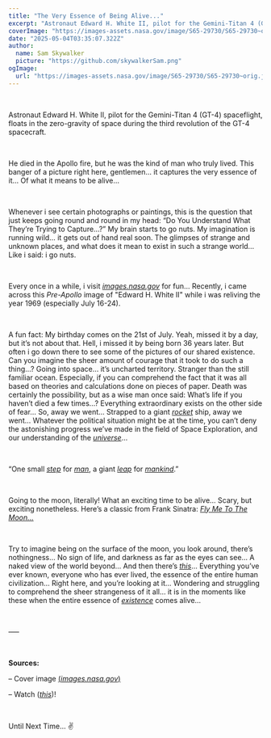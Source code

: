 ```yaml
---
title: "The Very Essence of Being Alive..."
excerpt: "Astronaut Edward H. White II, pilot for the Gemini-Titan 4 (GT-4) spaceflight, floats in the zero-gravity of space during the third revolution of the GT-4 spacecraft."
coverImage: "https://images-assets.nasa.gov/image/S65-29730/S65-29730~orig.jpg"
date: "2025-05-04T03:35:07.322Z"
author:
  name: Sam Skywalker
  picture: "https://github.com/skywalkerSam.png"
ogImage:
  url: "https://images-assets.nasa.gov/image/S65-29730/S65-29730~orig.jpg"
---
```


&nbsp;

Astronaut Edward H. White II, pilot for the Gemini-Titan 4 (GT-4) spaceflight, floats in the zero-gravity of space during the third revolution of the GT-4 spacecraft.

&nbsp;

He died in the Apollo fire, but he was the kind of man who truly lived. This banger of a picture right here, gentlemen... it captures the very essence of it… Of what it means to be alive…

&nbsp;

Whenever i see certain photographs or paintings, this is the question that just keeps going round and round in my head: “Do You Understand What They’re Trying to Capture…?” My brain starts to go nuts. My imagination is running wild… it gets out of hand real soon. The glimpses of strange and unknown places, and what does it mean to exist in such a strange world… Like i said: i go nuts.

&nbsp;

Every once in a while, i visit [*images.nasa.gov*](https://images.nasa.gov) for fun... Recently, i came across this *Pre-Apollo* image of "Edward H. White II" while i was reliving the year 1969 (especially July 16-24).

&nbsp;

A fun fact: My birthday comes on the 21st of July. Yeah, missed it by a day, but it’s not about that. Hell, i missed it by being born 36 years later. But often i go down there to see some of the pictures of our shared existence. Can you imagine the sheer amount of courage that it took to do such a thing…? Going into space… it’s uncharted territory. Stranger than the still familiar ocean. Especially, if you can comprehend the fact that it was all based on theories and calculations done on pieces of paper. Death was certainly the possibility, but as a wise man once said: What’s life if you haven’t died a few times…? Everything extraordinary exists on the other side of fear… So, away we went… Strapped to a giant [*rocket*](https://images.nasa.gov/details/S73-26912) ship, away we went… Whatever the political situation might be at the time, you can’t deny the astonishing progress we’ve made in the field of Space Exploration, and our understanding of the [*universe*](https://images.nasa.gov/details/hubble-peeks-at-a-spiral-galaxy_18961260104_o)...

&nbsp;

“One small [*step*](https://images.nasa.gov/details/6900947) for [*man*](https://images.nasa.gov/details/6903870), a giant [*leap*](https://images.nasa.gov/details/6900994) for [*mankind*](https://images.nasa.gov/details/68p-416).”

&nbsp;

Going to the moon, literally! What an exciting time to be alive… Scary, but exciting nonetheless. Here’s a classic from Frank Sinatra: [*Fly Me To The Moon…*](https://open.spotify.com/track/7FXj7Qg3YorUxdrzvrcY25?si=32ece20e1eb34893)

&nbsp;

Try to imagine being on the surface of the moon, you look around, there’s nothingness… No sign of life, and darkness as far as the eyes can see… A naked view of the world beyond… And then there’s [*this*](https://images.nasa.gov/details/as11-44-6551)... Everything you’ve ever known, everyone who has ever lived, the essence of the entire human civilization… Right here, and you’re looking at it… Wondering and struggling to comprehend the sheer strangeness of it all… it is in the moments like these when the entire essence of [*existence*](https://images.nasa.gov/details/GSFC_20171208_Archive_e001651) comes alive…

&nbsp;

–––

&nbsp;

**Sources:**

– Cover image [(*images.nasa.gov*)](https://images.nasa.gov/details/S65-29730)

– Watch ([*this*](https://www.youtube.com/watch?v=CwQPaoYZgp0))!

&nbsp;

Until Next Time... ✌️

&nbsp;
